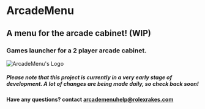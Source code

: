 # ArcadeMenu

## A menu for the arcade cabinet! (WIP)

### Games launcher for a 2 player arcade cabinet.

![ArcadeMenu's Logo](https://i.ibb.co/7SPhQD1/logo.png "ArcadeMenu's Logo")
##### Please note that this project is currently in a very early stage of development. A lot of changes are being made daily, so check back soon!
#### Have any questions? contact arcademenuhelp@rolexrakes.com

